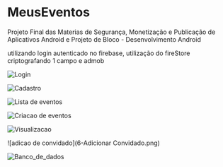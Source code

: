 # MeusEventos

Projeto Final das Materias de Segurança, Monetização e Publicação de Aplicativos Android e Projeto de Bloco - Desenvolvimento Android

utilizando login autenticado no firebase, utilização do fireStore criptografando 1 campo e admob


![Login](1-login.png)

![Cadastro](2-cadastro.png)

![Lista de eventos](3-eventos.png)

![Criacao de eventos](4-NovoEvento.png)

![Visualizacao](5-MostrarEvento.png)

![adicao de convidado](6-Adicionar Convidado.png)

![Banco_de_dados](firestore.png)
